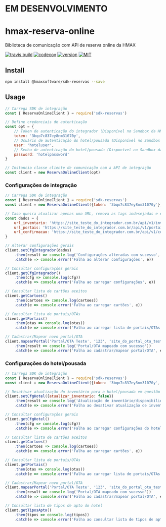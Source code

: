 # EM DESENVOLVIMENTO

# hmax-reserva-online
Biblioteca de comunicação com API de reserva online da HMAX

[![travis build](https://img.shields.io/travis/hmaxsoftware/sdk-reservas.svg?style=flat-square)](https://travis-ci.org/hmaxsoftware/sdk-reservas)
[![codecov](https://codecov.io/gh/hmaxsoftware/sdk-reservas/branch/master/graph/badge.svg)](https://codecov.io/gh/hmaxsoftware/sdk-reservas)
[![version](https://img.shields.io/npm/v/@hmaxsoftware/sdk-reservas.svg?style=flat-square)](http://npm.im/@hmaxsoftware/sdk-reservas)
[![MIT](https://img.shields.io/npm/l/sdk-reservas.svg?style=flat-square)](https://spdx.org/licenses/MIT.html)

## Install

```bash
npm install @hmaxsoftware/sdk-reservas --save
```

## Usage

```js
// Carrega SDK de integração
const { ReservaOnlineClient } = require('sdk-reservas')

// Define credenciais de autenticação
const opt = {
    // Token de autenticação do integrador (Disponível no Sandbox da HMAX)
    token: '3bqo7c837ey8nm31070y',
    // Usuário de autenticação do hotel/pousada (Disponível no Sandbox da HMAX podendo alterar via API)
    user: 'hoteluser',
    // Senha de autenticação do hotel/pousada (Disponível no Sandbox da HMAX podendo alterar via API)
    password: 'hotelpassword'
}

// Instancia classe cliente de comunicação com a API de integração
const client = new ReservaOnlineClient(opt)

```

### Configurações de integração

```js
// Carrega SDK de integração
const { ReservaOnlineClient } = require('sdk-reservas')
const client = new ReservaOnlineClient({token: '3bqo7c837ey8nm31070y'})

// Caso queira atualizar apenas uma URL, remova as tags indesejadas e estas não serão alteradas
const dados = {
    url_inventario: 'https://site_teste_do_integrador.com.br/api/v1/inventario',
    url_portais: 'https://site_teste_do_integrador.com.br/api/v1/portais',
    url_confirmacao: 'https://site_teste_do_integrador.com.br/api/v1/confirmacao'
}

// Alterar configurações gerais
client.setCfgIntegrador(dados)
    .then(result => console.log('Configurações alteradas com sucesso', result))
    .catch(e => console.error('Falha ao alterar configurações', e))

// Consultar configurações gerais
client.getCfgIntegrador()
    .then(cfg => console.log(cfg))
    .catch(e => console.error('Falha ao carregar configurações', e))

// Consultar lista de cartões aceitos
client.getCartoes()
    .then(cartoes => console.log(cartoes))
    .catch(e => console.error('Falha ao carregar cartões', e))

// Consultar lista de portais/OTAs
client.getPortais()
    .then(otas => console.log(otas))
    .catch(e => console.error('Falha ao carregar lista de portais/OTAs', e))

// Cadastrar/Mapear novo portal/OTA
client.mapearPortal('Portal/OTA Teste', '123', 'site_do_portal_ota_teste.com.br')
    .then(result => console.log('Portal/OTA mapeado com sucesso'))
    .catch(e => console.error('Falha ao cadastrar/mapear portal/OTA', e))
```

### Configurações do hotel/pousada

```js
// Carrega SDK de integração
const { ReservaOnlineClient } = require('sdk-reservas')
const client = new ReservaOnlineClient({token: '3bqo7c837ey8nm31070y', user: 'hoteluser', password: 'hotelpassword'})

// Desativar atualização do inventário para o hotel/pousada em questão
client.setCfgHotel({atualizar_inventario: false})
    .then(result => console.log('Atualização de inventário/disponibilidade desativada', result))
    .catch(e => console.error('Falha ao desativar atualização de inventário/disponibilidade', e))

// Consultar configurações gerais
client.getCfgHotel()
    .then(cfg => console.log(cfg))
    .catch(e => console.error('Falha ao carregar configurações do hotel', e))

// Consultar lista de cartões aceitos
client.getCartoes()
    .then(cartoes => console.log(cartoes))
    .catch(e => console.error('Falha ao carregar cartões', e))

// Consultar lista de portais/OTAs
client.getPortais()
    .then(otas => console.log(otas))
    .catch(e => console.error('Falha ao carregar lista de portais/OTAs', e))

// Cadastrar/Mapear novo portal/OTA
client.mapearPortal('Portal/OTA Teste', '123', 'site_do_portal_ota_teste.com.br')
    .then(result => console.log('Portal/OTA mapeado com sucesso'))
    .catch(e => console.error('Falha ao cadastrar/mapear portal/OTA', e))

// Consultar lista de tipos de apto do hotel
client.getTiposApto()
    .then(tipos => console.log(tipos))
    .catch(e => console.error('Falha ao consultar lista de tipos de apto', e))
```
